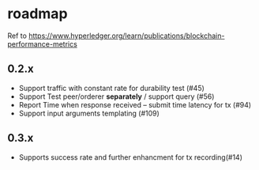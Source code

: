 # roadmap
Ref to https://www.hyperledger.org/learn/publications/blockchain-performance-metrics

## 0.2.x
- Support traffic with constant rate for durability test (#45)
- Support Test peer/orderer **separately** / support query (#56)
- Report Time when response received – submit time latency for tx (#94)
- Support input arguments templating (#109)

## 0.3.x
- Supports success rate and further enhancment for tx recording(#14)
